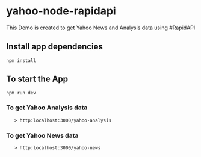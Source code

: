 # yahoo-node-rapidapi

This Demo is created to get Yahoo News and Analysis data using #RapidAPI

## Install app dependencies

```
npm install
```

## To start the App

```
npm run dev
```

### To get Yahoo Analysis data

```
   > http:localhost:3000/yahoo-analysis
```

### To get Yahoo News data

```
   > http:localhost:3000/yahoo-news
```
